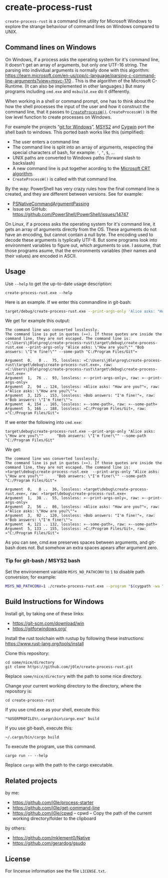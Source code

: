 # create-process-rust

`create-process-rust` is a command line utility for Microsoft Windows to explore the strange behaviour of command lines on Windows compared to UNIX.

## Command lines on Windows

On Windows, if a process asks the operating system for it's command line, it doesn't get an array of arguments, but only *one* UTF-16 string.
The parsing into individual arguments is normally done with this algorithm: https://learn.microsoft.com/en-us/cpp/c-language/parsing-c-command-line-arguments?view=msvc-170 .
This is the algorithm of the Microsoft C-Runtime. (It can also be implemented in other languages.)
But many programs including `cmd.exe` and `msbuild.exe` do it differently.

When working in a shell or command prompt, one has to think about the how the shell processes the input of the user and how it construct the command line, that it passes to [`CreateProcessW()`](https://learn.microsoft.com/en-us/windows/win32/api/processthreadsapi/nf-processthreadsapi-createprocessw).
`CreateProcessW()` is the low level function to create processes on Windows.

For example the projects “[git for Windows](https://gitforwindows.org/)”, [MSYS2](https://www.msys2.org/) and [Cygwin](https://www.cygwin.com/) port the shell bash to windows.
This ported bash works like this (simplified):

- The user enters a command line
- The command line is split into an array of arguments, respecting the special characters of bash, for example: `'`, `"`, `$`, ...
- UNIX paths are converted to Windows paths (forward slash to backslash)
- A new command line is put together acording to the [Microsoft CRT algorithm](https://learn.microsoft.com/en-us/cpp/c-language/parsing-c-command-line-arguments?view=msvc-170).
- `CreateProcessW()` is called with that command line.

By the way: PowerShell has very crazy rules how the final command line is created, and they are different between versions.
See for example:

- [PSNativeCommandArgumentPassing](https://learn.microsoft.com/en-us/powershell/scripting/learn/experimental-features?view=powershell-7.3#psnativecommandargumentpassing)
- Issue on GitHub: https://github.com/PowerShell/PowerShell/issues/14747

On Linux, if a process asks the operating system for it's command line, it gets an array of arguments directly from the OS.
These arguments do not have an encoding, but cannot contain a null byte. The encoding used to decode these arguments is typlically UTF-8.
But some programs look into environment variables to figure out, which arguments to use. 
I assume, that those programs asume, that the environments variables (their names and their values) are encoded in ASCII.

## Usage

Use `--help` to get the up-to-date usage description:

```
create-process-rust.exe --help
```

Here is an example. If we enter this commandline in git-bash:

```bash
target/debug/create-process-rust.exe --print-args-only 'Alice asks: "How are you?"'      'Bob answers: "I'\''m fine!"' --some-path /c/Program\ Files/Git
```

We get for example this output:

```
The command line was converted losslessly.
The command line is put in quotes (»«). If those quotes are inside the command line, they are not escaped. The command line is:
»C:\Users\j0le\prog\create-process-rust\target\debug\create-process-rust.exe --print-args-only "Alice asks: \"How are you?\"" "Bob answers: \"I'm fine!\"" --some-path "C:/Program Files/Git"«

Argument  0,   0 ..  75, lossless: »C:\Users\j0le\prog\create-process-rust\target\debug\create-process-rust.exe«, raw: »C:\Users\j0le\prog\create-process-rust\target\debug\create-process-rust.exe«
Argument  1,  76 ..  93, lossless: »--print-args-only«, raw: »--print-args-only«
Argument  2,  94 .. 124, lossless: »Alice asks: "How are you?"«, raw: »"Alice asks: \"How are you?\""«
Argument  3, 125 .. 153, lossless: »Bob answers: "I'm fine!"«, raw: »"Bob answers: \"I'm fine!\""«
Argument  4, 154 .. 165, lossless: »--some-path«, raw: »--some-path«
Argument  5, 166 .. 188, lossless: »C:/Program Files/Git«, raw: »"C:/Program Files/Git"«
```

If we enter the following into `cmd.exe`:

```
target\debug\create-process-rust.exe --print-args-only "Alice asks: \"How are you?\""      "Bob answers: \"I'm fine!\"" --some-path "C:/Program Files/Git"
```

We get:

```
The command line was converted losslessly.
The command line is put in quotes (»«). If those quotes are inside the command line, they are not escaped. The command line is:
»target\debug\create-process-rust.exe  --print-args-only "Alice asks: \"How are you?\""      "Bob answers: \"I'm fine!\"" --some-path "C:/Program Files/Git"«

Argument  0,   0 ..  36, lossless: »target\debug\create-process-rust.exe«, raw: »target\debug\create-process-rust.exe«
Argument  1,  38 ..  55, lossless: »--print-args-only«, raw: »--print-args-only«
Argument  2,  56 ..  86, lossless: »Alice asks: "How are you?"«, raw: »"Alice asks: \"How are you?\""«
Argument  3,  92 .. 120, lossless: »Bob answers: "I'm fine!"«, raw: »"Bob answers: \"I'm fine!\""«
Argument  4, 121 .. 132, lossless: »--some-path«, raw: »--some-path«
Argument  5, 133 .. 155, lossless: »C:/Program Files/Git«, raw: »"C:/Program Files/Git"«
```

As you can see, cmd.exe preserves spaces between arguments, and git-bash does not. But somehow an extra spaces apears after argument zero.

### Tip for git-bash / MSYS2 bash

Set the environement variable `MSYS_NO_PATHCONV` to `1` to disable path conversion; for example:

```sh
MSYS_NO_PATHCONV=1 ./create-process-rust.exe --program "$(cygpath -wa "$(which cmd.exe)" )" --cmd-line-in-arg '/c (echo hello world)'
```

## Build Instructions for Windows

Install git, by taking one of these links:
- https://git-scm.com/download/win
- https://gitforwindows.org/


Install the rust toolchain with rustup by following these instructions: https://www.rust-lang.org/tools/install

Clone this repository:

```
cd some/nice/directory
git clone https://github.com/j0le/create-process-rust.git
```

Replace `some/nice/directory` with the path to some nice directory.

Change your current working directory to the directory, where the repository is:

```
cd create-process-rust
```

If you use cmd.exe as your shell, execute this:

```
"%USERPROFILE%\.cargo\bin\cargo.exe" build
```

If you use git-bash, execute this:

```
~/.cargo/bin/cargo build
```

To execute the program, use this command.

```
cargo run -- --help
```

Replace `cargo` with the path to the cargo executable.


## Related projects

by me:
- https://github.com/j0le/process-starter
- https://github.com/j0le/get-command-line
- https://github.com/j0le/cpwd – cpwd – Copy the path of the current working directory/folder to the clipboard

by others:
- https://github.com/mklement0/Native
- https://github.com/gerardog/gsudo

## License

For lincense information see the file `LICENSE.txt`.
